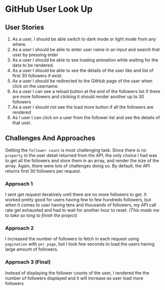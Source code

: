 # GitHub User Look Up
## User Stories
1. As a user, I should be able switch to dark mode or light mode from any where.
2. As a user I should be able to enter user name in an input and search that user by pressing enter
3. As a user I should be able to see loading animation while waiting for the data to be rendered.
4. As a user I should be able to see the details of the user like and list of first 30 followers if exist.
5. As a user I should be redirected to the GitHub page of the user when click on the username.
6. As a user I can see a reload button at the end of the followers list if there are more followers and clicking it should render another up to 30 followers
7. As a user I should not see the load more button if all the followers are rendered
8. As I user I can click on a user from the follower list and see the details of that user.

## Challenges And Approaches 

Getting the `follower count` is most challenging task. Since there is no `property` in the user detail returned from the API, the only choice I had was to get all the followers and store them in an array, and render the size of the array. Again, there were lots of challenges doing so. By default, the API returns first 30 followers per request. 
### Approach 1
I sent get request iteratively until there are no more followers to get. It worked pretty good for users having few to few hundreds followers, but when it comes to user having tens and thousands of followers, my API call rate get exhausted and had to wait for another hour to reset. 
*(This made me to take so long to finish the project)*
### Approach 2
I increased the number of followers to fetch in each request using `pagination` with `per_page`, but I took few seconds to load the users having large amount of followers.
### Approach 3 (Final)
Instead of displaying the follower counts of the user, I rendered the the number of followers displayed and it will increase as user load more followers

